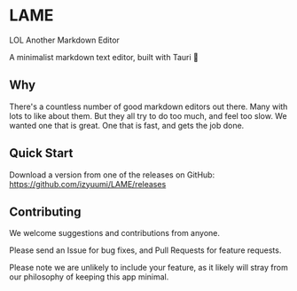 # LAME

LOL Another Markdown Editor

A minimalist markdown text editor, built with Tauri 🦀

## Why

There's a countless number of good markdown editors out there. Many with lots to like about them. But they all try to do too much, and feel too slow. We wanted one that is great. One that is fast, and gets the job done.

## Quick Start

Download a version from one of the releases on GitHub: <https://github.com/izyuumi/LAME/releases>

## Contributing

We welcome suggestions and contributions from anyone.

Please send an Issue for bug fixes, and Pull Requests for feature requests.

Please note we are unlikely to include your feature, as it likely will stray from our philosophy of keeping this app minimal.

